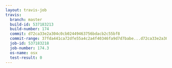 ```yaml
---
layout: travis-job
travis:
  branch: master
  build-id: 537183213
  build-number: 174
  commit: d72ca33e2a304c0cb02449463756bdacb2c55bf8
  commit-range: 37fda441ca72dfe55a4c2a4f40346fa9d7d7babe...d72ca33e2a304c0cb02449463756bdacb2c55bf8
  job-id: 537183218
  job-number: 174.3
  os-name: osx
  test-result: 0
---
```


